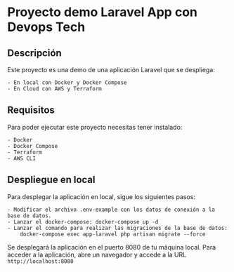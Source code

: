 # Proyecto demo Laravel App con Devops Tech
## Descripción
Este proyecto es una demo de una aplicación Laravel que se despliega:

    - En local con Docker y Docker Compose
    - En Cloud con AWS y Terraform

## Requisitos
Para poder ejecutar este proyecto necesitas tener instalado:

    - Docker
    - Docker Compose
    - Terraform
    - AWS CLI

## Despliegue en local
Para desplegar la aplicación en local, sigue los siguientes pasos:

    - Modificar el archivo .env-example con los datos de conexión a la base de datos.
    - Lanzar el docker-compose: docker-compose up -d
    - Lanzar el comando para realizar las migraciones de la base de datos:  
        docker-compose exec app-laravel php artisan migrate --force

Se desplegará la aplicación en el puerto 8080 de tu máquina local.
Para acceder a la aplicación, abre un navegador y accede a la URL `http://localhost:8080`

